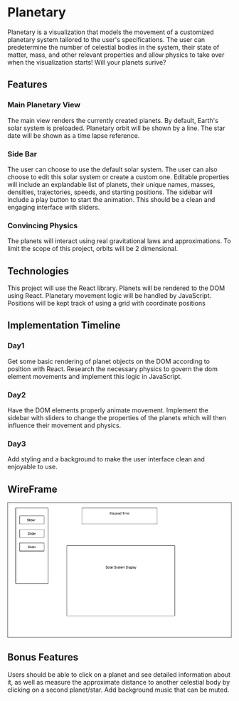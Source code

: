 # Planetary
Planetary is a visualization that models the movement of a customized planetary system tailored to the user's specifications. The user can predetermine the number of celestial bodies in the system, their state of matter, mass, and other relevant properties and allow physics to take over when the visualization starts! Will your planets surive?

## Features

### Main Planetary View

The main view renders the currently created planets. By default, Earth's solar system is preloaded. Planetary orbit will be shown by a line. The star date will be shown as a time lapse reference.

### Side Bar

The user can choose to use the default solar system. The user can also choose to edit this solar system or create a custom one. Editable properties will include an explandable list of planets, their unique names, masses, densities, trajectories, speeds, and starting positions. The sidebar will include a play button to start the animation. This should be a clean and engaging interface with sliders. 

### Convincing Physics

The planets will interact using real gravitational laws and approximations. To limit the scope of this project, orbits will be 2 dimensional. 

## Technologies 
This project will use the React library. Planets will be rendered to the DOM using React. Planetary movement logic will be handled by JavaScript. Positions will be kept track of using a grid with coordinate positions

## Implementation Timeline

### Day1
Get some basic rendering of planet objects on the DOM according to position with React. Research the necessary physics to govern the dom element movements and implement this logic in JavaScript.

### Day2
Have the DOM elements properly animate movement. Implement the sidebar with sliders to change the properties of the planets which will then influence their movement and physics. 

### Day3
Add styling and a background to make the user interface clean and enjoyable to use. 

## WireFrame

![](images/SolarSystemUI.png)


## Bonus Features 
Users should be able to click on a planet and see detailed information about it, as well as measure the approximate distance to another celestial body by clicking on a second planet/star. Add background music that can be muted.
